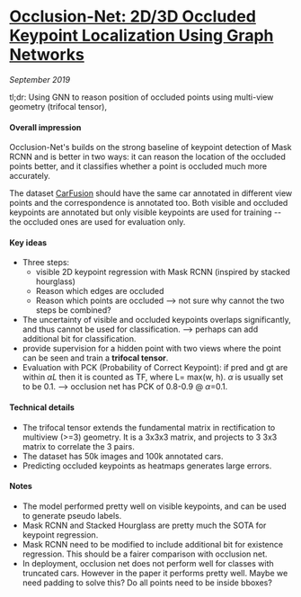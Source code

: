 # [Occlusion-Net: 2D/3D Occluded Keypoint Localization Using Graph Networks](http://www.cs.cmu.edu/~mvo/index_files/Papers/ONet_19.pdf)

_September 2019_

tl;dr: Using GNN to reason position of occluded points using multi-view geometry (trifocal tensor),

#### Overall impression
Occlusion-Net's builds on the strong baseline of keypoint detection of Mask RCNN and is better in two ways: it can reason the location of the occluded points better, and it classifies whether a point is occluded much more accurately.

The dataset [CarFusion](http://www.cs.cmu.edu/~ILIM/projects/IM/CarFusion/cvpr2018/index.html) should have the same car annotated in different view points and the correspondence is annotated too. Both visible and occluded keypoints are annotated but only visible keypoints are used for training -- the occluded ones are used for evaluation only.

#### Key ideas
- Three steps:
	- visible 2D keypoint regression with Mask RCNN (inspired by stacked hourglass)
	- Reason which edges are occluded
	- Reason which points are occluded --> not sure why cannot the two steps be combined?
- The uncertainty of visible and occluded keypoints overlaps significantly, and thus cannot be used for classification. --> perhaps can add additional bit for classification.
- provide supervision for a hidden point with two views where the point can be seen and train a **trifocal tensor**.
- Evaluation with PCK (Probability of Correct Keypoint): if pred and gt are within $\alpha L$ then it is counted as TF, where L= max(w, h). $\alpha$ is usually set to be 0.1. --> occlusion net has PCK of 0.8-0.9 @ $\alpha$=0.1.

#### Technical details
- The trifocal tensor extends the fundamental matrix in rectification to multiview (>=3) geometry. It is a 3x3x3 matrix, and projects to 3 3x3 matrix to correlate the 3 pairs. 
- The dataset has 50k images and 100k annotated cars. 
- Predicting occluded keypoints as heatmaps generates large errors. 

#### Notes
- The model performed pretty well on visible keypoints, and can be used to generate pseudo labels. 
- Mask RCNN and Stacked Hourglass are pretty much the SOTA for keypoint regression.
- Mask RCNN need to be modified to include additional bit for existence regression. This should be a fairer comparison with occlusion net.
- In deployment, occlusion net does not perform well for classes with truncated cars. However in the paper it performs pretty well. Maybe we need padding to solve this? Do all points need to be inside bboxes?
